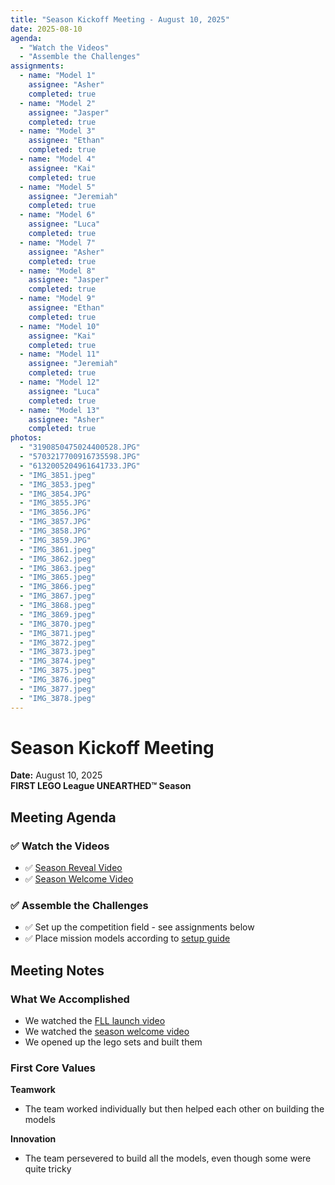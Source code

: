 ```yaml
---
title: "Season Kickoff Meeting - August 10, 2025"
date: 2025-08-10
agenda:
  - "Watch the Videos"
  - "Assemble the Challenges"
assignments:
  - name: "Model 1"
    assignee: "Asher"
    completed: true
  - name: "Model 2"
    assignee: "Jasper"
    completed: true
  - name: "Model 3"
    assignee: "Ethan"
    completed: true
  - name: "Model 4"
    assignee: "Kai"
    completed: true
  - name: "Model 5"
    assignee: "Jeremiah"
    completed: true
  - name: "Model 6"
    assignee: "Luca"
    completed: true
  - name: "Model 7"
    assignee: "Asher"
    completed: true
  - name: "Model 8"
    assignee: "Jasper"
    completed: true
  - name: "Model 9"
    assignee: "Ethan"
    completed: true
  - name: "Model 10"
    assignee: "Kai"
    completed: true
  - name: "Model 11"
    assignee: "Jeremiah"
    completed: true
  - name: "Model 12"
    assignee: "Luca"
    completed: true
  - name: "Model 13"
    assignee: "Asher"
    completed: true
photos:
  - "3190850475024400528.JPG"
  - "5703217700916735598.JPG"
  - "6132005204961641733.JPG"
  - "IMG_3851.jpeg"
  - "IMG_3853.jpeg"
  - "IMG_3854.JPG"
  - "IMG_3855.JPG"
  - "IMG_3856.JPG"
  - "IMG_3857.JPG"
  - "IMG_3858.JPG"
  - "IMG_3859.JPG"
  - "IMG_3861.jpeg"
  - "IMG_3862.jpeg"
  - "IMG_3863.jpeg"
  - "IMG_3865.jpeg"
  - "IMG_3866.jpeg"
  - "IMG_3867.jpeg"
  - "IMG_3868.jpeg"
  - "IMG_3869.jpeg"
  - "IMG_3870.jpeg"
  - "IMG_3871.jpeg"
  - "IMG_3872.jpeg"
  - "IMG_3873.jpeg"
  - "IMG_3874.jpeg"
  - "IMG_3875.jpeg"
  - "IMG_3876.jpeg"
  - "IMG_3877.jpeg"
  - "IMG_3878.jpeg"
---
```


# Season Kickoff Meeting
**Date:** August 10, 2025  
**FIRST LEGO League UNEARTHED™ Season**

## Meeting Agenda

### ✅ Watch the Videos
- ✅ [Season Reveal Video](https://youtu.be/exWkcUBS0j8?si=iBuccvzflOIHoSUw)
- ✅ [Season Welcome Video](https://youtu.be/PlJ51XUoP-Q)

### ✅ Assemble the Challenges
- ✅ Set up the competition field - see assignments below
- ✅ Place mission models according to [setup guide](https://firstinspires.blob.core.windows.net/fll/challenge/2025-26/fll-challenge-unearthed-field-setup-reference-guide.pdf)

## Meeting Notes

### What We Accomplished

* We watched the [FLL launch video](https://youtu.be/exWkcUBS0j8?si=iBuccvzflOIHoSUw)
* We watched the [season welcome video](https://youtu.be/PlJ51XUoP-Q)
* We opened up the lego sets and built them

### First Core Values

**Teamwork**
- The team worked individually but then helped each other on building the models

**Innovation**
- The team persevered to build all the models, even though some were quite tricky